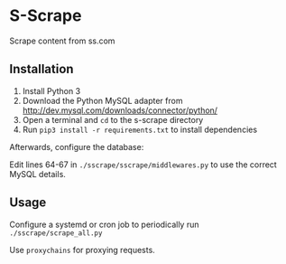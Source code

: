 # S-Scrape

Scrape content from ss.com

## Installation

1. Install Python 3
2. Download the Python MySQL adapter from <http://dev.mysql.com/downloads/connector/python/>
3. Open a terminal and `cd` to the s-scrape directory
4. Run `pip3 install -r requirements.txt` to install dependencies

Afterwards, configure the database:

Edit lines 64-67 in `./sscrape/sscrape/middlewares.py` to use the correct MySQL details.

## Usage

Configure a systemd or cron job to periodically run `./sscrape/scrape_all.py`

Use `proxychains` for proxying requests.
